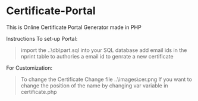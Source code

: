 # Certificate-Portal
This is Online Certificate Portal Generator made in PHP

Instructions To set-up Portal:
>import the ..\db\part.sql into your SQL database
>add email ids in the nprint table to authories a email id to genrate a new certificate

For Customization:
>To change the Certificate Change file ..\images\cer.png
>If you want to change the position of the name by changing var variable in certificate.php 
